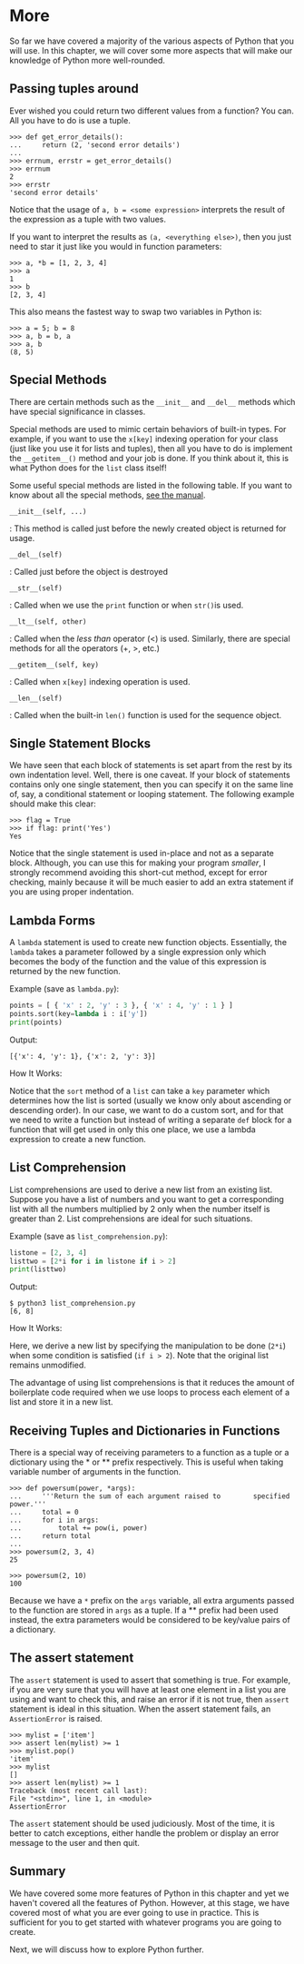 # More #

So far we have covered a majority of the various aspects of Python
that you will use. In this chapter, we will cover some more aspects
that will make our knowledge of Python more well-rounded.

## Passing tuples around ##

Ever wished you could return two different values from a function? You
can. All you have to do is use a tuple.

~~~
>>> def get_error_details():
...     return (2, 'second error details')
...
>>> errnum, errstr = get_error_details()
>>> errnum
2
>>> errstr
'second error details'
~~~

Notice that the usage of `a, b = <some expression>` interprets the
result of the expression as a tuple with two values.

If you want to interpret the results as `(a, <everything else>)`, then
you just need to star it just like you would in function parameters:

~~~
>>> a, *b = [1, 2, 3, 4]
>>> a
1
>>> b
[2, 3, 4]
~~~

This also means the fastest way to swap two variables in Python is:

~~~
>>> a = 5; b = 8
>>> a, b = b, a
>>> a, b
(8, 5)
~~~

## Special Methods ##

There are certain methods such as the `__init__` and `__del__` methods
which have special significance in classes.

Special methods are used to mimic certain behaviors of built-in
types. For example, if you want to use the `x[key]` indexing operation
for your class (just like you use it for lists and tuples), then all
you have to do is implement the `__getitem__()` method and your job is
done. If you think about it, this is what Python does for the `list`
class itself!

Some useful special methods are listed in the following table. If you
want to know about all the special methods,
[see the manual](http://docs.python.org/3/reference/datamodel.html#special-method-names).

`__init__(self, ...)`

:   This method is called just before the newly created object is
    returned for usage.

`__del__(self)`

:   Called just before the object is destroyed

`__str__(self)`

:   Called when we use the `print` function or when `str()`is used.

`__lt__(self, other)`

:   Called when the *less than* operator (&lt;) is used. Similarly,
    there are special methods for all the operators (+, &gt;, etc.)

`__getitem__(self, key)`

:   Called when `x[key]` indexing operation is used.

`__len__(self)`

:   Called when the built-in `len()` function is used for the sequence
    object.

## Single Statement Blocks ##

We have seen that each block of statements is set apart from the rest
by its own indentation level. Well, there is one caveat. If your block
of statements contains only one single statement, then you can specify
it on the same line of, say, a conditional statement or looping
statement. The following example should make this clear:

~~~
>>> flag = True
>>> if flag: print('Yes')
Yes
~~~

Notice that the single statement is used in-place and not as a
separate block.  Although, you can use this for making your program
*smaller*, I strongly recommend avoiding this short-cut method, except
for error checking, mainly because it will be much easier to add an
extra statement if you are using proper indentation.

## Lambda Forms ##

A `lambda` statement is used to create new function
objects. Essentially, the `lambda` takes a parameter followed by a
single expression only which becomes the body of the function and the
value of this expression is returned by the new function.

Example (save as `lambda.py`):

~~~python
points = [ { 'x' : 2, 'y' : 3 }, { 'x' : 4, 'y' : 1 } ]
points.sort(key=lambda i : i['y'])
print(points)
~~~

Output:

~~~
[{'x': 4, 'y': 1}, {'x': 2, 'y': 3}]
~~~

How It Works:

Notice that the `sort` method of a `list` can take a `key` parameter
which determines how the list is sorted (usually we know only about
ascending or descending order). In our case, we want to do a custom
sort, and for that we need to write a function but instead of writing
a separate `def` block for a function that will get used in only this
one place, we use a lambda expression to create a new function.

## List Comprehension ##

List comprehensions are used to derive a new list from an existing
list. Suppose you have a list of numbers and you want to get a
corresponding list with all the numbers multiplied by 2 only when the
number itself is greater than 2. List comprehensions are ideal for
such situations.

Example (save as `list_comprehension.py`):

~~~python
listone = [2, 3, 4]
listtwo = [2*i for i in listone if i > 2]
print(listtwo)
~~~

Output:

~~~
$ python3 list_comprehension.py
[6, 8]
~~~

How It Works:

Here, we derive a new list by specifying the manipulation to be done
(`2*i`) when some condition is satisfied (`if i > 2`). Note that the
original list remains unmodified.

The advantage of using list comprehensions is that it reduces the
amount of boilerplate code required when we use loops to process each
element of a list and store it in a new list.

## Receiving Tuples and Dictionaries in Functions ##

There is a special way of receiving parameters to a function as a
tuple or a dictionary using the * or ** prefix respectively. This is
useful when taking variable number of arguments in the function.

~~~
>>> def powersum(power, *args):
...     '''Return the sum of each argument raised to        specified power.'''
...     total = 0
...     for i in args:
...         total += pow(i, power)
...     return total
...
>>> powersum(2, 3, 4)
25

>>> powersum(2, 10)
100
~~~

Because we have a `*` prefix on the `args` variable, all extra
arguments passed to the function are stored in `args` as a tuple.  If
a ** prefix had been used instead, the extra parameters would be
considered to be key/value pairs of a dictionary.

## The assert statement ##

The `assert` statement is used to assert that something is true. For
example, if you are very sure that you will have at least one element
in a list you are using and want to check this, and raise an error if
it is not true, then `assert` statement is ideal in this
situation. When the assert statement fails, an `AssertionError` is
raised.

~~~
>>> mylist = ['item']
>>> assert len(mylist) >= 1
>>> mylist.pop()
'item'
>>> mylist
[]
>>> assert len(mylist) >= 1
Traceback (most recent call last):
File "<stdin>", line 1, in <module>
AssertionError
~~~

The `assert` statement should be used judiciously. Most of the time,
it is better to catch exceptions, either handle the problem or display
an error message to the user and then quit.

## Summary ##

We have covered some more features of Python in this chapter and yet
we haven't covered all the features of Python. However, at this stage,
we have covered most of what you are ever going to use in
practice. This is sufficient for you to get started with whatever
programs you are going to create.

Next, we will discuss how to explore Python further.
